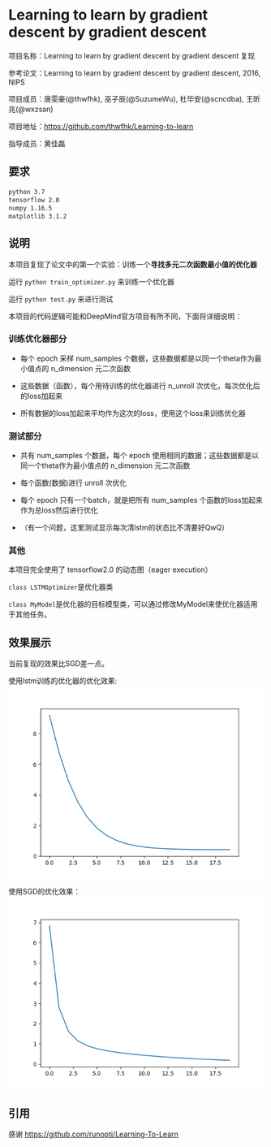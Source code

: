 # Learning to learn by gradient descent by gradient descent

项目名称：Learning to learn by gradient descent by gradient descent 复现

参考论文：Learning to learn by gradient descent by gradient descent, 2016, NIPS

项目成员：唐雯豪(@thwfhk), 巫子辰(@SuzumeWu), 杜毕安(@scncdba), 王昕兆(@wxzsan)

项目地址：https://github.com/thwfhk/Learning-to-learn

指导成员：黄佳磊

## 要求

```
python 3.7
tensorflow 2.0
numpy 1.16.5
matplotlib 3.1.2
```

## 说明

本项目复现了论文中的第一个实验：训练一个**寻找多元二次函数最小值的优化器**

运行 `python train_optimizer.py` 来训练一个优化器

运行 `python test.py` 来进行测试

本项目的代码逻辑可能和DeepMind官方项目有所不同，下面将详细说明：

### 训练优化器部分

- 每个 epoch 采样 num_samples 个数据，这些数据都是以同一个theta作为最小值点的 n_dimension 元二次函数

- 这些数据（函数），每个用待训练的优化器进行 n_unroll 次优化，每次优化后的loss加起来

- 所有数据的loss加起来平均作为这次的loss，使用这个loss来训练优化器

### 测试部分

- 共有 num_samples 个数据，每个 epoch 使用相同的数据；这些数据都是以同一个theta作为最小值点的 n_dimension 元二次函数

- 每个函数(数据)进行 unroll 次优化

- 每个 epoch 只有一个batch，就是把所有 num_samples 个函数的loss加起来作为总loss然后进行优化

- （有一个问题，这里测试显示每次清lstm的状态比不清要好QwQ）

### 其他

本项目完全使用了 tensorflow2.0 的动态图（eager execution）

`class LSTMOptimizer`是优化器类

`class MyModel`是优化器的目标模型类，可以通过修改MyModel来使优化器适用于其他任务。

## 效果展示

当前复现的效果比SGD差一点。

使用lstm训练的优化器的优化效果:![](figure_lstm.png)

使用SGD的优化效果：![](figure_SGD.png)

## 引用

感谢 https://github.com/runopti/Learning-To-Learn